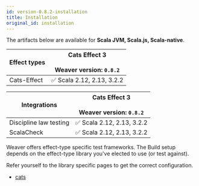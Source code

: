 ```yaml
---
id: version-0.8.2-installation
title: Installation
original_id: installation
---
```


The artifacts below are available for **Scala JVM, Scala.js, Scala-native**.

|Effect types|Cats Effect 3 <br/><br/> Weaver version: `0.8.2`|
|---|---|
|Cats-Effect|✅ Scala 2.12, 2.13, 3.2.2|

|Integrations|Cats Effect 3 <br/><br/> Weaver version: `0.8.2`|
|---|---|
|Discipline law testing|✅ Scala 2.12, 2.13, 3.2.2|
|ScalaCheck|✅ Scala 2.12, 2.13, 3.2.2|


Weaver offers effect-type specific test frameworks. The Build setup depends on
the effect-type library you've elected to use (or test against).

Refer yourself to the library specific pages to get the correct configuration.

- [cats](cats_effect_usage.md)
